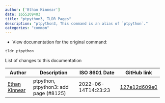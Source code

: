 ```yaml
---
author: ['Ethan Kinnear']
date: 1655209403
title: "ptpython3, TLDR Pages"
description: "ptpython3, This command is an alias of `ptpython`."
categories: "common"
---
```

- View documentation for the original command:

```bash
tldr ptpython
```
List of changes to this documentation


Author | Description | ISO 8601 Date | GitHub link
------|-----|-----|-----
[Ethan Kinnear](mailto:contact@superatomic.dev) | ptpython, ptpython3: add page (#8125) | 2022-06-14T14:23:23 | [127e12d609e0](https://github.com/tldr-pages/tldr/commit/127e12d609e0f0db868070013ea1a17998485707)

